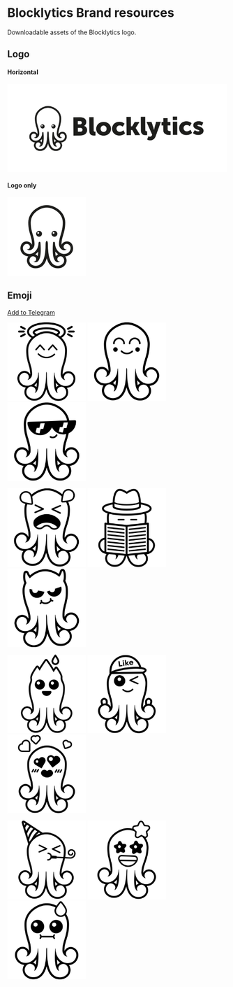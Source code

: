 # Blocklytics Brand resources

Downloadable assets of the Blocklytics logo.

## Logo

#### Horizontal

<img src="https://github.com/blocklytics/brand-resources/blob/master/logo/logo-text-horizontal.png" />

#### Logo only

<img src="https://github.com/blocklytics/brand-resources/blob/master/logo/logo.png" width=180 />

## Emoji

[Add to Telegram](https://t.me/addstickers/Blocktopus)

<img src="https://github.com/blocklytics/brand-resources/blob/master/emoji/angel.png" width=180 /> <img src="https://github.com/blocklytics/brand-resources/blob/master/emoji/blush.png" width=180 /> <img src="https://github.com/blocklytics/brand-resources/blob/master/emoji/cool.png" width=180 />

<img src="https://github.com/blocklytics/brand-resources/blob/master/emoji/crying.png" width=180 /> <img src="https://github.com/blocklytics/brand-resources/blob/master/emoji/detective.png" width=180 /> <img src="https://github.com/blocklytics/brand-resources/blob/master/emoji/devil.png" width=180 />

<img src="https://github.com/blocklytics/brand-resources/blob/master/emoji/fire.png" width=180 /> <img src="https://github.com/blocklytics/brand-resources/blob/master/emoji/like.png" width=180 /> <img src="https://github.com/blocklytics/brand-resources/blob/master/emoji/love.png" width=180 />

<img src="https://github.com/blocklytics/brand-resources/blob/master/emoji/party.png" width=180 /> <img src="https://github.com/blocklytics/brand-resources/blob/master/emoji/star.png" width=180 /> <img src="https://github.com/blocklytics/brand-resources/blob/master/emoji/sweat.png" width=180 />
